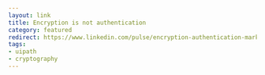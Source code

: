 ```yaml
---
layout: link
title: Encryption is not authentication
category: featured
redirect: https://www.linkedin.com/pulse/encryption-authentication-mark-percival
tags:
- uipath
- cryptography
---
```

